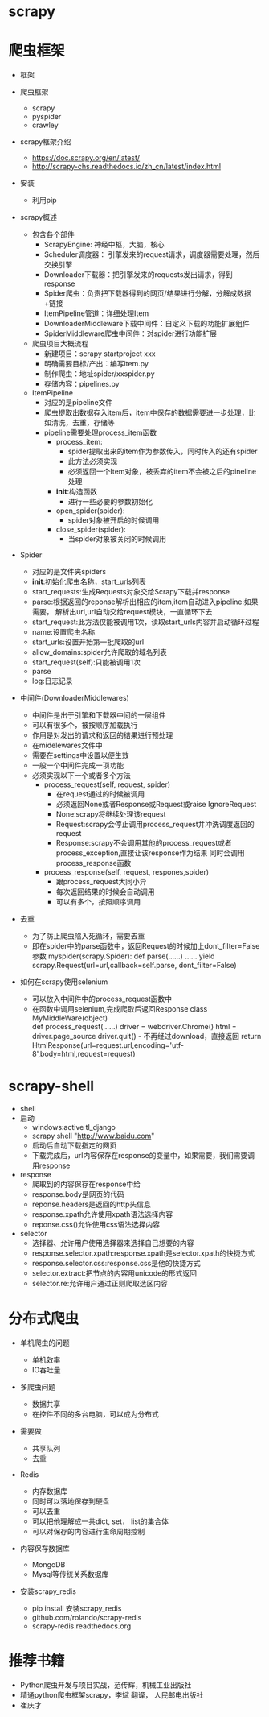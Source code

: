# scrapy
# 爬虫框架
- 框架
- 爬虫框架
    - scrapy
    - pyspider
    - crawley
- scrapy框架介绍
    - https://doc.scrapy.org/en/latest/
    - http://scrapy-chs.readthedocs.io/zh_cn/latest/index.html
- 安装
    - 利用pip
    
- scrapy概述
    - 包含各个部件
        - ScrapyEngine: 神经中枢，大脑，核心
        - Scheduler调度器： 引擎发来的request请求，调度器需要处理，然后交换引擎
        - Downloader下载器：把引擎发来的requests发出请求，得到response
        - Spider爬虫：负责把下载器得到的网页/结果进行分解，分解成数据+链接
        - ItemPipeline管道：详细处理Item
        - DownloaderMiddleware下载中间件：自定义下载的功能扩展组件
        - SpiderMiddleware爬虫中间件：对spider进行功能扩展
    - 爬虫项目大概流程
        - 新建项目：scrapy startproject xxx
        - 明确需要目标/产出：编写item.py
        - 制作爬虫：地址spider/xxspider.py
        - 存储内容：pipelines.py
    - ItemPipeline
        - 对应的是pipeline文件
        - 爬虫提取出数据存入item后，item中保存的数据需要进一步处理，比如清洗，去重，存储等
        - pipeline需要处理process_item函数
            - process_item:
                - spider提取出来的item作为参数传入，同时传入的还有spider
                - 此方法必须实现
                - 必须返回一个Item对象，被丢弃的item不会被之后的pineline处理
            - __init__:构造函数
                - 进行一些必要的参数初始化
            - open_spider(spider):
                - spider对象被开启的时候调用
            - close_spider(spider):
                - 当spider对象被关闭的时候调用
- Spider
    - 对应的是文件夹spiders
    - __init__:初始化爬虫名称，start_urls列表
    - start_requests:生成Requests对象交给Scrapy下载并response
    - parse:根据返回的reponse解析出相应的item,item自动进入pipeline:如果需要，
    解析出url,url自动交给request模块，一直循环下去
    - start_request:此方法仅能被调用1次，读取start_urls内容并启动循环过程
    - name:设置爬虫名称
    - start_urls:设置开始第一批爬取的url
    - allow_domains:spider允许爬取的域名列表
    - start_request(self):只能被调用1次
    - parse
    - log:日志记录
- 中间件(DownloaderMiddlewares)      
    - 中间件是出于引擎和下载器中间的一层组件 
    - 可以有很多个，被按顺序加载执行
    - 作用是对发出的请求和返回的结果进行预处理
    - 在midelewares文件中
    - 需要在settings中设置以便生效
    - 一般一个中间件完成一项功能
    - 必须实现以下一个或者多个方法
        - process_request(self, request, spider)
            - 在request通过的时候被调用
            - 必须返回None或者Response或Request或raise IgnoreRequest
            - None:scrapy将继续处理该request
            - Request:scrapy会停止调用process_request并冲洗调度返回的request
            - Response:scrapy不会调用其他的process_request或者process_exception,直接让该response作为结果
            同时会调用process_response函数
        - process_response(self, request, respones,spider)
            - 跟process_request大同小异
            - 每次返回结果的时候会自动调用
            - 可以有多个，按照顺序调用
- 去重
    - 为了防止爬虫陷入死循环，需要去重
    - 即在spider中的parse函数中，返回Request的时候加上dont_filter=False参数
        myspider(scrapy.Spider):
            def parse(......)
                ......
                yield scrapy.Request(url=url,callback=self.parse, dont_filter=False)
                
- 如何在scrapy使用selenium
    - 可以放入中间件中的process_request函数中
    - 在函数中调用selenium,完成爬取后返回Response
        class MyMiddleWare(object)   
            def process_request(......)
                driver = webdriver.Chrome() 
                html = driver.page_source
                driver.quit()
                - 不再经过download，直接返回
                return HtmlResponse(url=request.url,encoding='utf-8',body=html,request=request)    
    
# scrapy-shell
- shell
- 启动
    - windows:active tl_django
    - scrapy shell "http://www.baidu.com"
    - 启动后自动下载指定的网页
    - 下载完成后，url内容保存在response的变量中，如果需要，我们需要调用response
- response
    - 爬取到的内容保存在response中给
    - response.body是网页的代码
    - reponse.headers是返回的http头信息
    - response.xpath允许使用xpath语法选择内容
    - reponse.css()允许使用css语法选择内容
- selector
    - 选择器、允许用户使用选择器来选择自己想要的内容
    - response.selector.xpath:response.xpath是selector.xpath的快捷方式
    - response.selector.css:response.css是他的快捷方式
    - selector.extract:把节点的内容用unicode的形式返回
    - selector.re:允许用户通过正则爬取选区内容

# 分布式爬虫
- 单机爬虫的问题
    - 单机效率
    - IO吞吐量
- 多爬虫问题
    - 数据共享
    - 在控件不同的多台电脑，可以成为分布式
- 需要做
    - 共享队列
    - 去重
- Redis
    - 内存数据库
    - 同时可以落地保存到硬盘
    - 可以去重
    - 可以把他理解成一共dict, set， list的集合体
    - 可以对保存的内容进行生命周期控制
    
- 内容保存数据库
    - MongoDB
    - Mysql等传统关系数据库
    
- 安装scrapy_redis
    - pip install 安装scrapy_redis
    - github.com/rolando/scrapy-redis
    - scrapy-redis.readthedocs.org
# 推荐书籍
- Python爬虫开发与项目实战，范传辉，机械工业出版社
- 精通python爬虫框架scrapy，李斌 翻译， 人民邮电出版社
- 崔庆才 

        